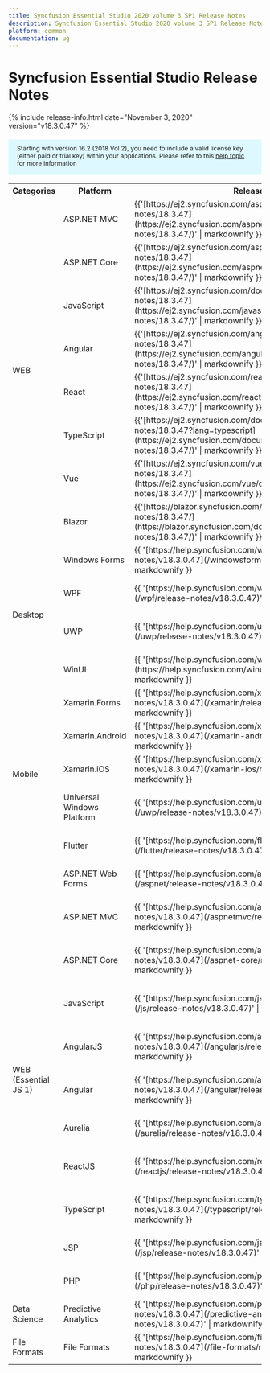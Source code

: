 ```yaml
---
title: Syncfusion Essential Studio 2020 volume 3 SP1 Release Notes  
description: Syncfusion Essential Studio 2020 volume 3 SP1 Release Notes  
platform: common
documentation: ug
---
```


# Syncfusion Essential Studio  Release Notes  

{% include release-info.html date="November 3, 2020"   version="v18.3.0.47" %} 

<style>
#license {
    font-size: .88em!important;
margin-top: 1.5em;     margin-bottom: 1.5em;
    background-color: #def8ff;
    padding: 10px 17px 14px;
}
</style>

<div id="license">
Starting with version 16.2 (2018 Vol 2), you need to include a valid license key (either paid or trial key) within your applications. 
Please refer to this <a href="/common/essential-studio/licensing/license-key">help topic</a> for more information 
</div>



<table>
<tr>
<th>
Categories</th><th>
Platform</th><th>
Release Notes</th><th>
Read Me</th></tr>
<tr>
<td rowspan="8">
WEB 
</td>
<td>
ASP.NET MVC
</td>
<td>{{'[https://ej2.syncfusion.com/aspnetmvc/documentation/release-notes/18.3.47](https://ej2.syncfusion.com/aspnetmvc/documentation/release-notes/18.3.47/)' | markdownify }}
</td>
<td>{{'[http://files2.syncfusion.com/Installs/v18.3.0.47/ReadMe/web/ASPMVC.html](http://files2.syncfusion.com/Installs/v18.3.0.47/ReadMe/web/ASPMVC.html)' | markdownify }}
</td>
</tr>
<tr>
<td>
ASP.NET Core	
</td>
<td>{{'[https://ej2.syncfusion.com/aspnetcore/documentation/release-notes/18.3.47](https://ej2.syncfusion.com/aspnetcore/documentation/release-notes/18.3.47/)' | markdownify }}
</td>
<td>{{'[http://files2.syncfusion.com/Installs/v18.3.0.47/ReadMe/web/ASPNETCORE.html](http://files2.syncfusion.com/Installs/v18.3.0.47/ReadMe/web/ASPNETCORE.html)' | markdownify }}
</td>
</tr>
<tr>
<td>
JavaScript
</td>
<td>{{'[https://ej2.syncfusion.com/documentation/release-notes/18.3.47](https://ej2.syncfusion.com/javascript/documentation/release-notes/18.3.47/)' | markdownify }}
</td>
<td>{{'[http://files2.syncfusion.com/Installs/v18.3.0.47/ReadMe/web/JavaScript.html](http://files2.syncfusion.com/Installs/v18.3.0.47/ReadMe/web/JavaScript.html)' | markdownify }}
</td>
</tr>
<tr>
<td>
Angular
</td>
<td>{{'[https://ej2.syncfusion.com/angular/documentation/release-notes/18.3.47](https://ej2.syncfusion.com/angular/documentation/release-notes/18.3.47/)' | markdownify }}
</td>
<td>{{'[http://files2.syncfusion.com/Installs/v18.3.0.47/ReadMe/web/Angular.html](http://files2.syncfusion.com/Installs/v18.3.0.47/ReadMe/web/Angular.html)' | markdownify }}
</td>
</tr>
<tr>
<td>
React
</td>
<td>{{'[https://ej2.syncfusion.com/react/documentation/release-notes/18.3.47](https://ej2.syncfusion.com/react/documentation/release-notes/18.3.47/)' | markdownify }}
</td>
<td>{{'[http://files2.syncfusion.com/Installs/v18.3.0.47/ReadMe/web/React.html](http://files2.syncfusion.com/Installs/v18.3.0.47/ReadMe/web/React.html)' | markdownify }}
</td>
</tr>
<tr>
<td>
TypeScript
</td>
<td>{{'[https://ej2.syncfusion.com/documentation/release-notes/18.3.47?lang=typescript](https://ej2.syncfusion.com/documentation/release-notes/18.3.47/)' | markdownify }}
</td>
<td>{{'[http://files2.syncfusion.com/Installs/v18.3.0.47/ReadMe/web/TypeScript.html](http://files2.syncfusion.com/Installs/v18.3.0.47/ReadMe/web/TypeScript.html)' | markdownify }}
</td>
</tr>
<tr>
<td>
Vue
</td>
<td>{{'[https://ej2.syncfusion.com/vue/documentation/release-notes/18.3.47](https://ej2.syncfusion.com/vue/documentation/release-notes/18.3.47/)' | markdownify }}
</td>
<td>{{'[http://files2.syncfusion.com/Installs/v18.3.0.47/ReadMe/web/Vue.html](http://files2.syncfusion.com/Installs/v18.3.0.47/ReadMe/web/Vue.html)' | markdownify }}
</td>
</tr>
<tr>
<td>
Blazor
</td>
<td>{{'[https://blazor.syncfusion.com/documentation/release-notes/18.3.47/](https://blazor.syncfusion.com/documentation/release-notes/18.3.47/)' | markdownify }}
</td>
<td>{{'[http://files2.syncfusion.com/Installs/v18.3.0.47/ReadMe/web/Blazor.html](http://files2.syncfusion.com/Installs/v18.3.0.47/ReadMe/web/Blazor.html)' | markdownify }}
</td>
</tr>
<tr>
<td rowspan="4">
Desktop
</td>
<td>
Windows Forms
</td>
<td>{{ '[https://help.syncfusion.com/windowsforms/release-notes/v18.3.0.47](/windowsforms/release-notes/v18.3.0.47)' | markdownify }}
</td>
<td>{{ '[http://files2.syncfusion.com/Installs/v18.3.0.47/ReadMe/WindowsForms.html](http://files2.syncfusion.com/Installs/v18.3.0.47/ReadMe/WindowsForms.html)' | markdownify }}
</td>
</tr>
<tr>
<td>
WPF
</td>
<td>{{ '[https://help.syncfusion.com/wpf/release-notes/v18.3.0.47](/wpf/release-notes/v18.3.0.47)' | markdownify }}
</td>
<td>{{ '[http://files2.syncfusion.com/Installs/v18.3.0.47/ReadMe/WPF.html](http://files2.syncfusion.com/Installs/v18.3.0.47/ReadMe/WPF.html)' | markdownify }}
</td>
</tr>
<tr>
<td>
UWP
</td>
<td>{{ '[https://help.syncfusion.com/uwp/release-notes/v18.3.0.47](/uwp/release-notes/v18.3.0.47)' | markdownify }}
</td>
<td>{{ '[http://files2.syncfusion.com/Installs/v18.3.0.47/ReadMe/UniversalWindows.html](http://files2.syncfusion.com/Installs/v18.3.0.47/ReadMe/UniversalWindows.html)' | markdownify }}
</td>
</tr>
<tr>
<td>
WinUI
</td>
<td>{{ '[https://help.syncfusion.com/winui/release-notes/v18.3.0.47](https://help.syncfusion.com/winui/release-notes/v18.3.0.47)' | markdownify }}
</td>
<td>{{ '[http://files2.syncfusion.com/Installs/v18.3.0.47/ReadMe/WinUI.html](http://files2.syncfusion.com/Installs/v18.3.0.47/ReadMe/WinUI.html)' | markdownify }}
</td>
</tr>
<tr>
<td rowspan="5">
Mobile
</td>
<td>
Xamarin.Forms
</td>
<td>{{ '[https://help.syncfusion.com/xamarin/release-notes/v18.3.0.47](/xamarin/release-notes/v18.3.0.47)' | markdownify }}
</td>
<td>{{ '[http://files2.syncfusion.com/Installs/v18.3.0.47/ReadMe/Xamarin_Forms.html](http://files2.syncfusion.com/Installs/v18.3.0.47/ReadMe/Xamarin_Forms.html)' | markdownify }}
</td>
</tr>
<tr>
<td>
Xamarin.Android
</td>
<td>{{ '[https://help.syncfusion.com/xamarin-android/release-notes/v18.3.0.47](/xamarin-android/release-notes/v18.3.0.47)' | markdownify }}
</td>
<td>{{ '[http://files2.syncfusion.com/Installs/v18.3.0.47/ReadMe/Xamarin_Forms.html](http://files2.syncfusion.com/Installs/v18.3.0.47/ReadMe/Xamarin_Forms.html)' | markdownify }}
</td>
</tr>
<tr>
<td>
Xamarin.iOS
</td>
<td>{{ '[https://help.syncfusion.com/xamarin-ios/release-notes/v18.3.0.47](/xamarin-ios/release-notes/v18.3.0.47)' | markdownify }}
</td>
<td>{{ '[http://files2.syncfusion.com/Installs/v18.3.0.47/ReadMe/Xamarin_Forms.html](http://files2.syncfusion.com/Installs/v18.3.0.47/ReadMe/Xamarin_Forms.html)' | markdownify }}
</td>
</tr>
<tr>
<td>
Universal Windows Platform
</td>
<td>{{ '[https://help.syncfusion.com/uwp/release-notes/v18.3.0.47](/uwp/release-notes/v18.3.0.47)' | markdownify }}
</td>
<td>{{ '[http://files2.syncfusion.com/Installs/v18.3.0.47/ReadMe/UniversalWindows.html](http://files2.syncfusion.com/Installs/v18.3.0.47/ReadMe/UniversalWindows.html)' | markdownify }}
</td>
</tr>
<tr>
<td>
Flutter
</td>
<td>{{ '[https://help.syncfusion.com/flutter/release-notes/v18.3.0.47](/flutter/release-notes/v18.3.0.47)' | markdownify }}
</td>
<td>{{ '[http://files2.syncfusion.com/Installs/v18.3.0.47/ReadMe/Flutter.html](http://files2.syncfusion.com/Installs/v18.3.0.47/ReadMe/Flutter.html)' | markdownify }}
</td>
</tr>
<tr>
<td rowspan="11">
WEB (Essential JS 1)
</td>
<td>
ASP.NET Web Forms
</td>
<td>{{ '[https://help.syncfusion.com/aspnet/release-notes/v18.3.0.47](/aspnet/release-notes/v18.3.0.47)' | markdownify }}
</td>
<td>{{ '[http://files2.syncfusion.com/Installs/v18.3.0.47/ReadMe/essential-js1/ASP.html](http://files2.syncfusion.com/Installs/v18.3.0.47/ReadMe/essential-js1/ASP.html)' | markdownify }}
</td>
</tr>
<tr>
<td>
ASP.NET MVC
</td>
<td>{{ '[https://help.syncfusion.com/aspnetmvc/release-notes/v18.3.0.47](/aspnetmvc/release-notes/v18.3.0.47)' | markdownify }}
</td>
<td>{{ '[http://files2.syncfusion.com/Installs/v18.3.0.47/ReadMe/essential-js1/ASPMVC.html](http://files2.syncfusion.com/Installs/v18.3.0.47/ReadMe/essential-js1/ASPMVC.html)' | markdownify }}
</td>
</tr>
<tr>
<td>
ASP.NET Core
</td>
<td>{{ '[https://help.syncfusion.com/aspnet-core/release-notes/v18.3.0.47](/aspnet-core/release-notes/v18.3.0.47)' | markdownify }}
</td>
<td>
{{ '[http://files2.syncfusion.com/Installs/v18.3.0.47/ReadMe/essential-js1/ASPNETCORE.html](http://files2.syncfusion.com/Installs/v18.3.0.47/ReadMe/essential-js1/ASPNETCORE.html)' | markdownify }}
</td>
</tr>
<tr>
<td>
JavaScript
</td>
<td>{{ '[https://help.syncfusion.com/js/release-notes/v18.3.0.47](/js/release-notes/v18.3.0.47)' | markdownify }}
</td>
<td>{{ '[http://files2.syncfusion.com/Installs/v18.3.0.47/ReadMe/essential-js1/JavaScript.html](http://files2.syncfusion.com/Installs/v18.3.0.47/ReadMe/essential-js1/JavaScript.html)' | markdownify }}
</td>
</tr>
<tr>
<td>
AngularJS
</td>
<td>{{ '[https://help.syncfusion.com/angularjs/release-notes/v18.3.0.47](/angularjs/release-notes/v18.3.0.47)' | markdownify }}
</td>
<td>{{ '[http://files2.syncfusion.com/Installs/v18.3.0.47/ReadMe/essential-js1/AngularJS.html](http://files2.syncfusion.com/Installs/v18.3.0.47/ReadMe/essential-js1/AngularJS.html)' | markdownify }}
</td>
</tr>
<tr>
<td>
Angular
</td>
<td>{{ '[https://help.syncfusion.com/angular/release-notes/v18.3.0.47](/angular/release-notes/v18.3.0.47)' | markdownify }}
</td>
<td>{{ '[http://files2.syncfusion.com/Installs/v18.3.0.47/ReadMe/essential-js1/Angular.html](http://files2.syncfusion.com/Installs/v18.3.0.47/ReadMe/essential-js1/Angular.html)' | markdownify }}
</td>
</tr>
<tr>
<td>
Aurelia
</td>
<td>{{ '[https://help.syncfusion.com/aurelia/release-notes/v18.3.0.47](/aurelia/release-notes/v18.3.0.47)' | markdownify }}
</td>
<td>{{ '[http://files2.syncfusion.com/Installs/v18.3.0.47/ReadMe/essential-js1/Aurelia.html](http://files2.syncfusion.com/Installs/v18.3.0.47/ReadMe/essential-js1/Aurelia.html)' | markdownify }}
</td>
</tr>
<tr>
<td>
ReactJS
</td>
<td>{{ '[https://help.syncfusion.com/reactjs/release-notes/v18.3.0.47](/reactjs/release-notes/v18.3.0.47)' | markdownify }}
</td>
<td>{{ '[http://files2.syncfusion.com/Installs/v18.3.0.47/ReadMe/essential-js1/ReactJS.html](http://files2.syncfusion.com/Installs/v18.3.0.47/ReadMe/essential-js1/ReactJS.html)' | markdownify }}
</td>
</tr>
<tr>
<td>
TypeScript
</td>
<td>{{ '[https://help.syncfusion.com/typescript/release-notes/v18.3.0.47](/typescript/release-notes/v18.3.0.47)' | markdownify }}
</td>
<td>{{ '[http://files2.syncfusion.com/Installs/v18.3.0.47/ReadMe/essential-js1/TypeScript.html](http://files2.syncfusion.com/Installs/v18.3.0.47/ReadMe/essential-js1/TypeScript.html)' | markdownify }}
</td>
</tr>
<tr>
<td>
JSP
</td>
<td>{{ '[https://help.syncfusion.com/jsp/release-notes/v18.3.0.47](/jsp/release-notes/v18.3.0.47)' | markdownify }}
</td>
<td>{{ '[http://files2.syncfusion.com/Installs/v18.3.0.47/ReadMe/essential-js1/JSP.html](http://files2.syncfusion.com/Installs/v18.3.0.47/ReadMe/essential-js1/JSP.html)' | markdownify }}
</td>
</tr>
<tr>
<td>
PHP
</td>
<td>{{ '[https://help.syncfusion.com/php/release-notes/v18.3.0.47](/php/release-notes/v18.3.0.47)' | markdownify }}
</td>
<td>{{ '[http://files2.syncfusion.com/Installs/v18.3.0.47/ReadMe/essential-js1/PHP.html](http://files2.syncfusion.com/Installs/v18.3.0.47/ReadMe/essential-js1/PHP.html)' | markdownify }}
</td>
</tr>
<tr>
<td>
Data Science
</td>
<td>
Predictive Analytics
</td>
<td>{{ '[https://help.syncfusion.com/predictive-analytics/release-notes/v18.3.0.47](/predictive-analytics/release-notes/v18.3.0.47)' | markdownify }}
</td>
<td>
</td>
</tr>
<tr>
<td>
File Formats
</td>
<td>
File Formats
</td>
<td>{{ '[https://help.syncfusion.com/file-formats/release-notes/v18.3.0.47](/file-formats/release-notes/v18.3.0.47)' | markdownify }}
</td>
<td>
</td>
</tr>
</table>